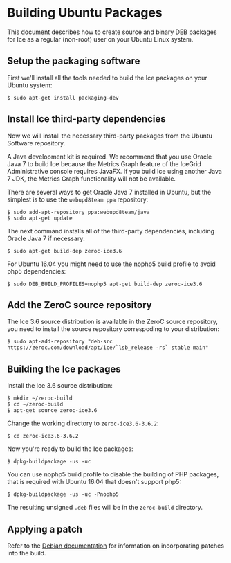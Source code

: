 # Building Ubuntu Packages

This document describes how to create source and binary DEB packages for Ice as
a regular (non-root) user on your Ubuntu Linux system.

## Setup the packaging software

First we'll install all the tools needed to build the Ice packages on your Ubuntu
system:

    $ sudo apt-get install packaging-dev

## Install Ice third-party dependencies

Now we will install the necessary third-party packages from the Ubuntu Software
repository.

A Java development kit is required. We recommend that you use Oracle Java 7 to
build Ice because the Metrics Graph feature of the IceGrid Administrative console
requires JavaFX. If you build Ice using another Java 7 JDK, the Metrics Graph
functionality will not be available.

There are several ways to get Oracle Java 7 installed in Ubuntu, but the simplest
is to use the `webupd8team ppa` repository:

    $ sudo add-apt-repository ppa:webupd8team/java
    $ sudo apt-get update

The next command installs all of the third-party dependencies, including Oracle
Java 7 if necessary:

    $ sudo apt-get build-dep zeroc-ice3.6
    
For Ubuntu 16.04 you might need to use the nophp5 build profile to avoid php5 dependencies:

    $ sudo DEB_BUILD_PROFILES=nophp5 apt-get build-dep zeroc-ice3.6

## Add the ZeroC source repository

The Ice 3.6 source distribution is available in the ZeroC source repository, you need
to install the source repository correspoding to your distribution:

    $ sudo apt-add-repository "deb-src https://zeroc.com/download/apt/ice/`lsb_release -rs` stable main"

## Building the Ice packages

Install the Ice 3.6 source distribution:

    $ mkdir ~/zeroc-build
    $ cd ~/zeroc-build
    $ apt-get source zeroc-ice3.6

Change the working directory to `zeroc-ice3.6-3.6.2`:

    $ cd zeroc-ice3.6-3.6.2

Now you're ready to build the Ice packages:

    $ dpkg-buildpackage -us -uc
    
You can use nophp5 build profile to disable the building of PHP packages, that is required
with Ubuntu 16.04 that doesn't support php5:

    $ dpkg-buildpackage -us -uc -Pnophp5

The resulting unsigned `.deb` files will be in the `zeroc-build` directory.

## Applying a patch

Refer to the [Debian documentation][1] for information on incorporating patches
into the build.

[1]: https://www.debian.org/doc/manuals/maint-guide/dother.en.html#patches
